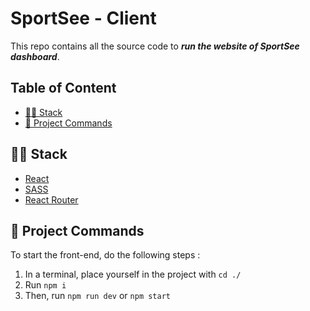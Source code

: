# SportSee - Client

This repo contains all the source code to **_run the website of SportSee dashboard_**.

## Table of Content

- [🧑‍💻 Stack](#-stack)
- [🚀 Project Commands](#-project-commands)

## 🧑‍💻 Stack

- [React](https://react.dev/)
- [SASS](https://sass-lang.com/)
- [React Router](https://reactrouter.com/en/main)

## 🚀 Project Commands

To start the front-end, do the following steps :

1. In a terminal, place yourself in the project with `cd ./`
2. Run `npm i`
3. Then, run `npm run dev` or `npm start`
